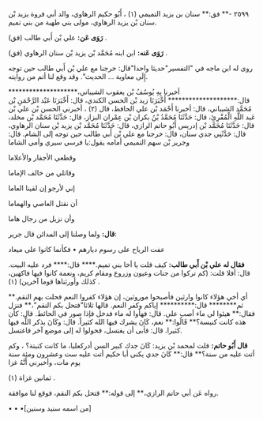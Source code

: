 ٢٥٩٩ -** فق:** سنان بن يزيد التميمي (١) ، أَبُو حكيم الرهاوي، والد أبي فروة يزيد بْن سنان بْن يزيد الرهاوي، مولى بني طهية من بني تميم.

**رَوَى عَن:** علي بْن أَبي طالب (فق) .

**رَوَى عَنه:** ابن ابنه مُحَمَّد بْن يزيد بْن سنان الرهاوي (فق) .

روى له ابن ماجه في "التفسير"حديثا واحدا"قال: خرجنا مع علي بْن أَبي طالب حين توجه إِلَى معاوية ... الحديث". وقد وقع لنا أتم من روايته.

أخبرنا بِهِ يُوسُفُ بْن يعقوب الشيباني،******************** قال:******************** أَخْبَرَنَا زيد بْن الحسن الكندي، قال: أَخْبَرَنَا عَبْد الرَّحْمَنِ بْن مُحَمَّد الشيباني، قال: أخبرنا أَحْمَد بْن علي الحافظ، قال (٢) ، أخبرني الحسن بْن علي بْن عَبد اللَّهِ الْمُقْرِئِ، قال: حَدَّثَنَا مُحَمَّدُ بْنُ بكران بْن عِمْران البزاز، قال: حَدَّثَنَا مُحَمَّد بْن مخلد، قال: حَدَّثَنَا مُحَمَّد بْن إدريس أَبُو حاتم الرازي، قال: حَدَّثَنَا مُحَمَّد بْن يزيد بْن سنان الرهاوي، قال: حَدَّثَنِي جدي سنان، قال: خرجنا مع علي بْن أَبي طالب حين توجه إلى الشام. قال: وجرير بْن سهم التميمي أمامه يقول:يا فرسي سيري وأمي الشاما

وقطعي الأجفار والأعلاما

وقاتلي من خالف الإماما

إني لأرجو إن لقينا العاما

أن نقتل العاصي والهماما

وأن نزيل من رجال هاما

**قال:** ولما وصلنا إلى المدائن قال جرير:

عفت الرياح على رسوم ديارهم • فكأنما كانوا على ميعاد

**فقال له علي بْن أَبي طالب:** كيف قلت يا أخا بني تميم.**** قال:**** فرد عليه البيت. قال: أفلا قلت: (كم تركوا من جنات وعيون وزروع ومقام كريم، ونعمة كانوا فيها فاكهين، كذلك وأورثناها قوما آخرين) (١) .

أي أخي هؤلاء كانوا وارثين فأصبحوا موروثين، إن هؤلاء كفروا النعم فحلت بهم النقم.** ثم******** قال:********** إياكم وكفر النعم. قالها ثلاثا"فتحل بكم النقم"،** فنزل فقال:** هيئوا لي ماء أصب علي. قال: فهأوا له ماء فدخل فإذا صور في الحائط. قال: كأن هذه كانت كنيسة؟** قَالُوا:** نعم، كَانَ يشرك فيها الله كثيراً. قال: وكَانَ يذكر اللَّه فيها كثيرا. قال: فأبى أن يغتسل، فحولوا له إلى موضع آخر فاغتسل.

**قال أَبُو حاتم:** قلت لمحمد بْن يزيد: كَانَ جدك كبير السن أدركعليا، ما كانت كنيتة؟ ، وكم أتت عليه من سنة؟** قال:** كَانَ جدي يكنى أبا حكيم أتت عليه ست وعشرون ومئة سنة يوم مات، وأخبرني أَنَّهُ غزا

ثمانين غزاة (١) .

رواه عَن أبي حاتم الرازي،** إلى قوله:** قتحل بكم النقم، فوقع لنا موافقة.

• • •[من اسمه سنيد وسنين]